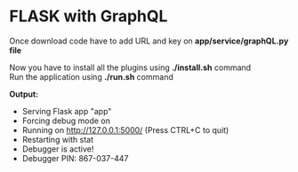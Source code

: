 # FLASK with GraphQL 

Once download code have to add URL and key on **app/service/graphQL.py file**


Now you have to install all the plugins using **./install.sh** command
<br>Run the application using  **./run.sh** command

**Output:** 
 * Serving Flask app "app"
 * Forcing debug mode on
 * Running on http://127.0.0.1:5000/ (Press CTRL+C to quit)
 * Restarting with stat
 * Debugger is active!
 * Debugger PIN: 867-037-447

